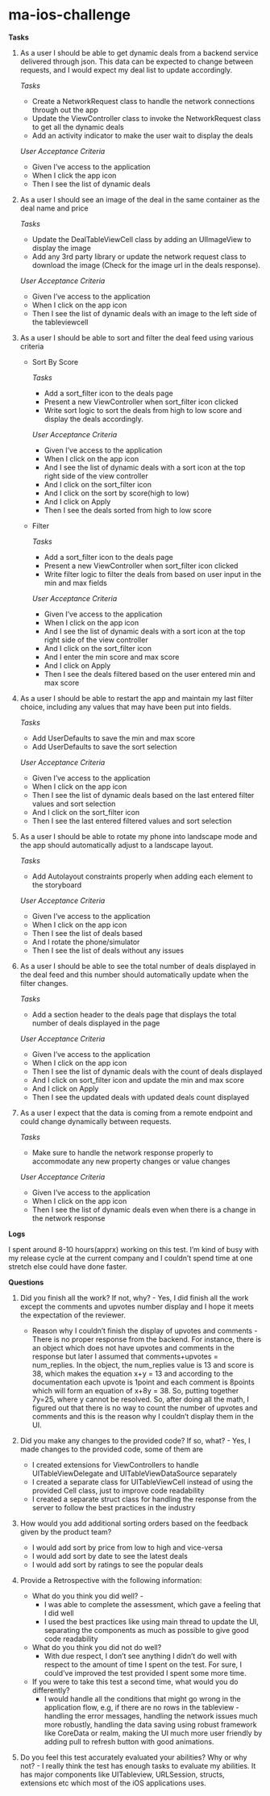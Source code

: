 # ma-ios-challenge

**Tasks**

1. As a user I should be able to get dynamic deals from a backend service delivered through json. This data can be expected to change between requests, and I would expect my deal list to update accordingly.

    *Tasks*
    * Create a NetworkRequest class to handle the network connections through out the app
    * Update the ViewController class to invoke the NetworkRequest class to get all the dynamic deals
    * Add an activity indicator to make the user wait to display the deals 

    *User Acceptance Criteria* 
    * Given I’ve access to the application
    * When I click the app icon
    * Then I see the list of dynamic deals

2. As a user I should see an image of the deal in the same container as the deal name and price 

    *Tasks*
    * Update the DealTableViewCell class by adding an UIImageView to display the image    
    * Add any 3rd party library or update the network request class to download the image (Check for the image url in the deals response).

    *User Acceptance Criteria* 
    * Given I’ve access to the application
    * When I click on the app icon
    * Then I see the list of dynamic deals with an image to the left side of the tableviewcell


3. As a user I should be able to sort and filter the deal feed using various criteria 

    * Sort By Score
        
        *Tasks*
        * Add a sort_filter icon to the deals page
        * Present a new ViewController when sort_filter icon clicked
        * Write sort logic to sort the deals from high to low score and display the deals accordingly.
       
       *User Acceptance Criteria* 
        * Given I’ve access to the application
        * When I click on the app icon
        * And I see the list of dynamic deals with a sort icon at the top right side of the view controller
        * And I click on the sort_filter icon
        * And I click on the sort by score(high to low)
        * And I click on Apply
        * Then I see the deals sorted from high to low score

    * Filter
        
        *Tasks*
        * Add a sort_filter icon to the deals page
        * Present a new ViewController when sort_filter icon clicked
        * Write filter logic to filter the deals from based on user input in the min and max fields
    
        *User Acceptance Criteria* 
        * Given I’ve access to the application
        * When I click on the app icon
        * And I see the list of dynamic deals with a sort icon at the top right side of the view controller
        * And I click on the sort_filter icon
        * And I enter the min score and max score
        * And I click on Apply
        * Then I see the deals filtered based on the user entered min and max score 
        
4. As a user I should be able to restart the app and maintain my last filter choice, including any values that may have been put into fields. 
    
    *Tasks*
    * Add UserDefaults to save the min and max score
    * Add UserDefaults to save the sort selection
    
    *User Acceptance Criteria* 
    * Given I’ve access to the application
    * When I click on the app icon
    * Then I see the list of dynamic deals based on the last entered filter values and sort selection
    * And I click on the sort_filter icon
    * Then I see the last entered filtered values and sort selection

5. As a user I should be able to rotate my phone into landscape mode and the app should automatically adjust to a landscape layout. 
    
    *Tasks*
    * Add Autolayout constraints properly when adding each element to the storyboard
    
    *User Acceptance Criteria* 
    * Given I’ve access to the application
    * When I click on the app icon
    * Then I see the list of deals based
    * And I rotate the phone/simulator
    * Then I see the list of deals without any issues

6. As a user I should be able to see the total number of deals displayed in the deal feed and this number should automatically update when the filter changes. 
   
   *Tasks*
    * Add a section header to the deals page that displays the total number of deals displayed in the page
   
   *User Acceptance Criteria* 
    * Given I’ve access to the application
    * When I click on the app icon
    * Then I see the list of dynamic deals with the count of deals displayed
    * And I click on sort_filter icon and update the min and max score
    * And I click on Apply
    * Then I see the updated deals with updated deals count displayed

7. As a user I expect that the data is coming from a remote endpoint and could change dynamically between requests.
    
    *Tasks*
    * Make sure to handle the network response properly to accommodate any new property changes or value changes
    
    *User Acceptance Criteria* 
    * Given I’ve access to the application
    * When I click on the app icon
    * Then I see the list of dynamic deals even when there is a change in the network response


**Logs**

I spent around 8-10 hours(apprx) working on this test. I’m kind of busy with my release cycle at the current company and I couldn’t spend time at one stretch else could have done faster. 

**Questions**

1. Did you finish all the work? If not, why? - Yes, I did finish all the work except the comments and upvotes number display and I hope it meets the expectation of the reviewer.
    * Reason why I couldn’t finish the display of upvotes and comments - There is no proper response from the backend. For instance, there is an object which does not have upvotes and comments in the response but later I assumed that comments+upvotes = num_replies. In the object, the num_replies value is 13 and score is 38, which makes the equation x+y = 13 and according to the documentation each upvote is 1point and each comment is 8points which will form an equation of x+8y = 38. So, putting together 7y=25, where y cannot be resolved. So, after doing all the math, I figured out that there is no way to count the number of upvotes and comments and this is the reason why I couldn’t display them in the UI.

2. Did you make any changes to the provided code? If so, what?  - Yes, I made changes to the provided code, some of them are 
    * I created extensions for ViewControllers to handle UITableViewDelegate and UITableViewDataSource separately
    * I created a separate class for UITableViewCell instead of using the provided Cell class, just to improve code readability
    * I created a separate struct class for handling the response from the server to follow the best practices in the industry

3. How would you add additional sorting orders based on the feedback given by the product team? 
    * I would add sort by price from low to high and vice-versa
    * I would add sort by date to see the latest deals
    * I would add sort by ratings to see the popular deals

4. Provide a Retrospective with the following information: 
    * What do you think you did well? - 
        * I was able to complete the assessment, which gave a feeling that I did well
        * I used the best practices like using main thread to update the UI, separating the components as much as possible to give good code readability 
    * What do you think you did not do well? 
        * With due respect, I don’t see anything I didn’t do well with respect to the amount of time I spent on the test. For sure, I could’ve improved the test provided I spent some more time.
    * If you were to take this test a second time, what would you do differently?
        * I would handle all the conditions that might go wrong in the application flow, e.g, if there are no rows in the tableview - handling the error messages, handling the network issues much more robustly, handling the data saving using robust framework like CoreData or realm, making the UI much more user friendly by adding pull to refresh button with good animations.

5. Do you feel this test accurately evaluated your abilities? Why or why not? - I really think the test has enough tasks to evaluate my abilities. It has major components like UITableview, URLSession, structs, extensions etc which most of the iOS applications uses.  


